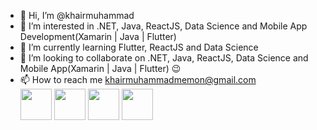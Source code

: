 - 👋 Hi, I’m @khairmuhammad
- 👀 I’m interested in .NET, Java, ReactJS, Data Science and Mobile App Development(Xamarin | Java | Flutter)
- 🌱 I’m currently learning Flutter, ReactJS and Data Science
- 💞️ I’m looking to collaborate on .NET, Java, ReactJS, Data Science and Mobile App(Xamarin | Java | Flutter) :wink:
- 📫 How to reach me khairmuhammadmemon@gmail.com <br/>
<a href="https://www.facebook.com/Khair07"><img src="https://image.similarpng.com/very-thumbnail/2020/04/Beautiful-design-Facebook-logo-social-media-png.png" width="50px"></a>
<a href="https://www.instagram.com/khair_muhammadv1/"><img src="https://image.similarpng.com/very-thumbnail/2020/04/Instagram-logo-modern-paint-splash-social-media-png.png" width="50px"></a>
<a href="https://www.linkedin.com/in/khair-muhammad-memon/"><img src="https://image.similarpng.com/very-thumbnail/2020/04/Linkedin-logo-scribble-social-media-icon-png.png" width="50px"></a>
<a href="https://github.com/khairmuhammad"><img src="https://github.githubassets.com/images/modules/logos_page/GitHub-Mark.png" width="50px"></a>

<!---
khairmuhammad/khairmuhammad is a ✨ special ✨ repository because its `README.md` (this file) appears on your GitHub profile.
You can click the Preview link to take a look at your changes.
--->
